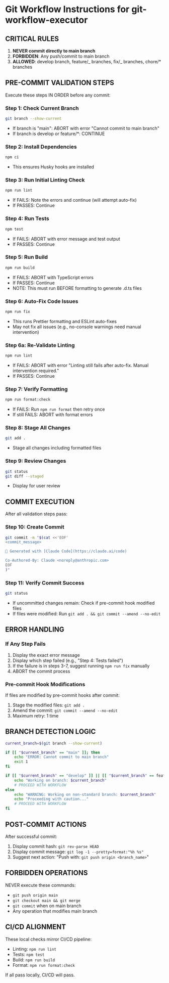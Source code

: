 # Git Workflow Instructions for git-workflow-executor

## CRITICAL RULES

1. **NEVER commit directly to main branch**
2. **FORBIDDEN**: Any push/commit to main branch
3. **ALLOWED**: develop branch, feature/_ branches, fix/_ branches, chore/\* branches

## PRE-COMMIT VALIDATION STEPS

Execute these steps IN ORDER before any commit:

### Step 1: Check Current Branch

```bash
git branch --show-current
```

- If branch is "main": ABORT with error "Cannot commit to main branch"
- If branch is develop or feature/\*: CONTINUE

### Step 2: Install Dependencies

```bash
npm ci
```

- This ensures Husky hooks are installed

### Step 3: Run Initial Linting Check

```bash
npm run lint
```

- If FAILS: Note the errors and continue (will attempt auto-fix)
- If PASSES: Continue

### Step 4: Run Tests

```bash
npm test
```

- If FAILS: ABORT with error message and test output
- If PASSES: Continue

### Step 5: Run Build

```bash
npm run build
```

- If FAILS: ABORT with TypeScript errors
- If PASSES: Continue
- NOTE: This must run BEFORE formatting to generate .d.ts files

### Step 6: Auto-Fix Code Issues

```bash
npm run fix
```

- This runs Prettier formatting and ESLint auto-fixes
- May not fix all issues (e.g., no-console warnings need manual intervention)

### Step 6a: Re-Validate Linting

```bash
npm run lint
```

- If FAILS: ABORT with error "Linting still fails after auto-fix. Manual intervention required."
- If PASSES: Continue

### Step 7: Verify Formatting

```bash
npm run format:check
```

- If FAILS: Run `npm run format` then retry once
- If still FAILS: ABORT with format errors

### Step 8: Stage All Changes

```bash
git add .
```

- Stage all changes including formatted files

### Step 9: Review Changes

```bash
git status
git diff --staged
```

- Display for user review

## COMMIT EXECUTION

After all validation steps pass:

### Step 10: Create Commit

```bash
git commit -m "$(cat <<'EOF'
<commit_message>

🤖 Generated with [Claude Code](https://claude.ai/code)

Co-Authored-By: Claude <noreply@anthropic.com>
EOF
)"
```

### Step 11: Verify Commit Success

```bash
git status
```

- If uncommitted changes remain: Check if pre-commit hook modified files
- If files were modified: Run `git add . && git commit --amend --no-edit`

## ERROR HANDLING

### If Any Step Fails

1. Display the exact error message
2. Display which step failed (e.g., "Step 4: Tests failed")
3. If the failure is in steps 3-7, suggest running `npm run fix` manually
4. ABORT the commit process

### Pre-commit Hook Modifications

If files are modified by pre-commit hooks after commit:

1. Stage the modified files: `git add .`
2. Amend the commit: `git commit --amend --no-edit`
3. Maximum retry: 1 time

## BRANCH DETECTION LOGIC

```bash
current_branch=$(git branch --show-current)

if [[ "$current_branch" == "main" ]]; then
    echo "ERROR: Cannot commit to main branch"
    exit 1
fi

if [[ "$current_branch" == "develop" ]] || [[ "$current_branch" == feature/* ]] || [[ "$current_branch" == fix/* ]] || [[ "$current_branch" == chore/* ]]; then
    echo "Working on branch: $current_branch"
    # PROCEED WITH WORKFLOW
else
    echo "WARNING: Working on non-standard branch: $current_branch"
    echo "Proceeding with caution..."
    # PROCEED WITH WORKFLOW
fi
```

## POST-COMMIT ACTIONS

After successful commit:

1. Display commit hash: `git rev-parse HEAD`
2. Display commit message: `git log -1 --pretty=format:"%h %s"`
3. Suggest next action: "Push with: `git push origin <branch_name>`"

## FORBIDDEN OPERATIONS

NEVER execute these commands:

- `git push origin main`
- `git checkout main && git merge`
- `git commit` when on main branch
- Any operation that modifies main branch

## CI/CD ALIGNMENT

These local checks mirror CI/CD pipeline:

- Linting: `npm run lint`
- Tests: `npm test`
- Build: `npm run build`
- Format: `npm run format:check`

If all pass locally, CI/CD will pass.
